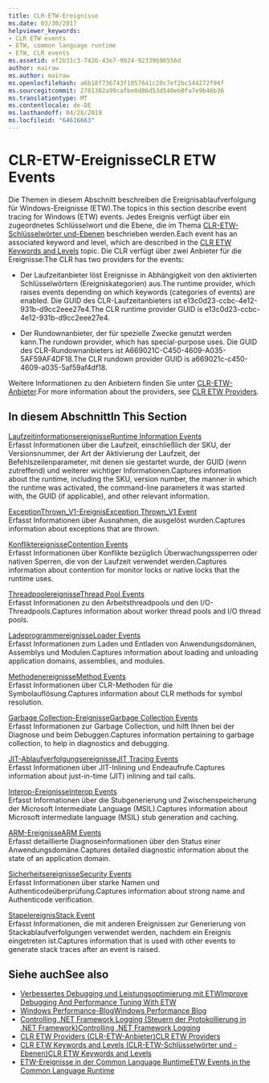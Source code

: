 ```yaml
---
title: CLR-ETW-Ereignisse
ms.date: 03/30/2017
helpviewer_keywords:
- CLR ETW events
- ETW, common language runtime
- ETW, CLR events
ms.assetid: ef2b31c3-7426-43e7-9924-92339b96556d
author: mairaw
ms.author: mairaw
ms.openlocfilehash: a6b18f736743f1057641c20c7ef2bc544272f94f
ms.sourcegitcommit: 2701302a99cafbe0d86d53d540eb0fa7e9b46b36
ms.translationtype: MT
ms.contentlocale: de-DE
ms.lasthandoff: 04/28/2019
ms.locfileid: "64616663"
---
```

# <a name="clr-etw-events"></a><span data-ttu-id="3dd38-102">CLR-ETW-Ereignisse</span><span class="sxs-lookup"><span data-stu-id="3dd38-102">CLR ETW Events</span></span>
<span data-ttu-id="3dd38-103">Die Themen in diesem Abschnitt beschreiben die Ereignisablaufverfolgung für Windows-Ereignisse (ETW).</span><span class="sxs-lookup"><span data-stu-id="3dd38-103">The topics in this section describe event tracing for Windows (ETW) events.</span></span> <span data-ttu-id="3dd38-104">Jedes Ereignis verfügt über ein zugeordnetes Schlüsselwort und die Ebene, die im Thema [CLR-ETW-Schlüsselwörter und-Ebenen](../../../docs/framework/performance/clr-etw-keywords-and-levels.md) beschrieben werden.</span><span class="sxs-lookup"><span data-stu-id="3dd38-104">Each event has an associated keyword and level, which are described in the [CLR ETW Keywords and Levels](../../../docs/framework/performance/clr-etw-keywords-and-levels.md) topic.</span></span> <span data-ttu-id="3dd38-105">Die CLR verfügt über zwei Anbieter für die Ereignisse:</span><span class="sxs-lookup"><span data-stu-id="3dd38-105">The CLR has two providers for the events:</span></span>  
  
- <span data-ttu-id="3dd38-106">Der Laufzeitanbieter löst Ereignisse in Abhängigkeit von den aktivierten Schlüsselwörtern (Ereigniskategorien) aus.</span><span class="sxs-lookup"><span data-stu-id="3dd38-106">The runtime provider, which raises events depending on which keywords (categories of events) are enabled.</span></span> <span data-ttu-id="3dd38-107">Die GUID des CLR-Laufzeitanbieters ist e13c0d23-ccbc-4e12-931b-d9cc2eee27e4.</span><span class="sxs-lookup"><span data-stu-id="3dd38-107">The CLR runtime provider GUID is e13c0d23-ccbc-4e12-931b-d9cc2eee27e4.</span></span>  
  
- <span data-ttu-id="3dd38-108">Der Rundownanbieter, der für spezielle Zwecke genutzt werden kann.</span><span class="sxs-lookup"><span data-stu-id="3dd38-108">The rundown provider, which has special-purpose uses.</span></span> <span data-ttu-id="3dd38-109">Die GUID des CLR-Rundownanbieters ist A669021C-C450-4609-A035-5AF59AF4DF18.</span><span class="sxs-lookup"><span data-stu-id="3dd38-109">The CLR rundown provider GUID is a669021c-c450-4609-a035-5af59af4df18.</span></span>  
  
 <span data-ttu-id="3dd38-110">Weitere Informationen zu den Anbietern finden Sie unter [CLR-ETW-Anbieter](../../../docs/framework/performance/clr-etw-providers.md).</span><span class="sxs-lookup"><span data-stu-id="3dd38-110">For more information about the providers, see [CLR ETW Providers](../../../docs/framework/performance/clr-etw-providers.md).</span></span>  
  
## <a name="in-this-section"></a><span data-ttu-id="3dd38-111">In diesem Abschnitt</span><span class="sxs-lookup"><span data-stu-id="3dd38-111">In This Section</span></span>  
 [<span data-ttu-id="3dd38-112">Laufzeitinformationsereignisse</span><span class="sxs-lookup"><span data-stu-id="3dd38-112">Runtime Information Events</span></span>](../../../docs/framework/performance/runtime-information-etw-events.md)  
 <span data-ttu-id="3dd38-113">Erfasst Informationen über die Laufzeit, einschließlich der SKU, der Versionsnummer, der Art der Aktivierung der Laufzeit, der Befehlszeilenparameter, mit denen sie gestartet wurde, der GUID (wenn zutreffend) und weiterer wichtiger Informationen.</span><span class="sxs-lookup"><span data-stu-id="3dd38-113">Captures information about the runtime, including the SKU, version number, the manner in which the runtime was activated, the command-line parameters it was started with, the GUID (if applicable), and other relevant information.</span></span>  
  
 [<span data-ttu-id="3dd38-114">ExceptionThrown_V1-Ereignis</span><span class="sxs-lookup"><span data-stu-id="3dd38-114">Exception Thrown_V1 Event</span></span>](../../../docs/framework/performance/exception-thrown-v1-etw-event.md)  
 <span data-ttu-id="3dd38-115">Erfasst Informationen über Ausnahmen, die ausgelöst wurden.</span><span class="sxs-lookup"><span data-stu-id="3dd38-115">Captures information about exceptions that are thrown.</span></span>  
  
 [<span data-ttu-id="3dd38-116">Konfliktereignisse</span><span class="sxs-lookup"><span data-stu-id="3dd38-116">Contention Events</span></span>](../../../docs/framework/performance/contention-etw-events.md)  
 <span data-ttu-id="3dd38-117">Erfasst Informationen über Konflikte bezüglich Überwachungssperren oder nativen Sperren, die von der Laufzeit verwendet werden.</span><span class="sxs-lookup"><span data-stu-id="3dd38-117">Captures information about contention for monitor locks or native locks that the runtime uses.</span></span>  
  
 [<span data-ttu-id="3dd38-118">Threadpoolereignisse</span><span class="sxs-lookup"><span data-stu-id="3dd38-118">Thread Pool Events</span></span>](../../../docs/framework/performance/thread-pool-etw-events.md)  
 <span data-ttu-id="3dd38-119">Erfasst Informationen zu den Arbeitsthreadpools und den I/O-Threadpools.</span><span class="sxs-lookup"><span data-stu-id="3dd38-119">Captures information about worker thread pools and I/O thread pools.</span></span>  
  
 [<span data-ttu-id="3dd38-120">Ladeprogrammereignisse</span><span class="sxs-lookup"><span data-stu-id="3dd38-120">Loader Events</span></span>](../../../docs/framework/performance/loader-etw-events.md)  
 <span data-ttu-id="3dd38-121">Erfasst Informationen zum Laden und Entladen von Anwendungsdomänen, Assemblys und Modulen.</span><span class="sxs-lookup"><span data-stu-id="3dd38-121">Captures information about loading and unloading application domains, assemblies, and modules.</span></span>  
  
 [<span data-ttu-id="3dd38-122">Methodenereignisse</span><span class="sxs-lookup"><span data-stu-id="3dd38-122">Method Events</span></span>](../../../docs/framework/performance/method-etw-events.md)  
 <span data-ttu-id="3dd38-123">Erfasst Informationen über CLR-Methoden für die Symbolauflösung.</span><span class="sxs-lookup"><span data-stu-id="3dd38-123">Captures information about CLR methods for symbol resolution.</span></span>  
  
 [<span data-ttu-id="3dd38-124">Garbage Collection-Ereignisse</span><span class="sxs-lookup"><span data-stu-id="3dd38-124">Garbage Collection Events</span></span>](../../../docs/framework/performance/garbage-collection-etw-events.md)  
 <span data-ttu-id="3dd38-125">Erfasst Informationen zur Garbage Collection, und hilft Ihnen bei der Diagnose und beim Debuggen.</span><span class="sxs-lookup"><span data-stu-id="3dd38-125">Captures information pertaining to garbage collection, to help in diagnostics and debugging.</span></span>  
  
 [<span data-ttu-id="3dd38-126">JIT-Ablaufverfolgungsereignisse</span><span class="sxs-lookup"><span data-stu-id="3dd38-126">JIT Tracing Events</span></span>](../../../docs/framework/performance/jit-tracing-etw-events.md)  
 <span data-ttu-id="3dd38-127">Erfasst Informationen über JIT-Inlining und Endeaufrufe.</span><span class="sxs-lookup"><span data-stu-id="3dd38-127">Captures information about just-in-time (JIT) inlining and tail calls.</span></span>  
  
 [<span data-ttu-id="3dd38-128">Interop-Ereignisse</span><span class="sxs-lookup"><span data-stu-id="3dd38-128">Interop Events</span></span>](../../../docs/framework/performance/interop-etw-events.md)  
 <span data-ttu-id="3dd38-129">Erfasst Informationen über die Stubgenerierung und Zwischenspeicherung der Microsoft Intermediate Language (MSIL).</span><span class="sxs-lookup"><span data-stu-id="3dd38-129">Captures information about Microsoft intermediate language (MSIL) stub generation and caching.</span></span>  
  
 [<span data-ttu-id="3dd38-130">ARM-Ereignisse</span><span class="sxs-lookup"><span data-stu-id="3dd38-130">ARM Events</span></span>](../../../docs/framework/performance/application-domain-resource-monitoring-arm-etw-events.md)  
 <span data-ttu-id="3dd38-131">Erfasst detaillierte Diagnoseinformationen über den Status einer Anwendungsdomäne.</span><span class="sxs-lookup"><span data-stu-id="3dd38-131">Captures detailed diagnostic information about the state of an application domain.</span></span>  
  
 [<span data-ttu-id="3dd38-132">Sicherheitsereignisse</span><span class="sxs-lookup"><span data-stu-id="3dd38-132">Security Events</span></span>](../../../docs/framework/performance/security-etw-events.md)  
 <span data-ttu-id="3dd38-133">Erfasst Informationen über starke Namen und Authenticodeüberprüfung.</span><span class="sxs-lookup"><span data-stu-id="3dd38-133">Captures information about strong name and Authenticode verification.</span></span>  
  
 [<span data-ttu-id="3dd38-134">Stapelereignis</span><span class="sxs-lookup"><span data-stu-id="3dd38-134">Stack Event</span></span>](../../../docs/framework/performance/stack-etw-event.md)  
 <span data-ttu-id="3dd38-135">Erfasst Informationen, die mit anderen Ereignissen zur Generierung von Stackablaufverfolgungen verwendet werden, nachdem ein Ereignis eingetreten ist.</span><span class="sxs-lookup"><span data-stu-id="3dd38-135">Captures information that is used with other events to generate stack traces after an event is raised.</span></span>  
  
## <a name="see-also"></a><span data-ttu-id="3dd38-136">Siehe auch</span><span class="sxs-lookup"><span data-stu-id="3dd38-136">See also</span></span>

- [<span data-ttu-id="3dd38-137">Verbessertes Debugging und Leistungsoptimierung mit ETW</span><span class="sxs-lookup"><span data-stu-id="3dd38-137">Improve Debugging And Performance Tuning With ETW</span></span>](https://go.microsoft.com/fwlink/?LinkId=179696)
- [<span data-ttu-id="3dd38-138">Windows Performance-Blog</span><span class="sxs-lookup"><span data-stu-id="3dd38-138">Windows Performance Blog</span></span>](https://go.microsoft.com/fwlink/?LinkId=179509)
- [<span data-ttu-id="3dd38-139">Controlling .NET Framework Logging (Steuern der Protokollierung in .NET Framework)</span><span class="sxs-lookup"><span data-stu-id="3dd38-139">Controlling .NET Framework Logging</span></span>](../../../docs/framework/performance/controlling-logging.md)
- [<span data-ttu-id="3dd38-140">CLR ETW Providers (CLR-ETW-Anbieter)</span><span class="sxs-lookup"><span data-stu-id="3dd38-140">CLR ETW Providers</span></span>](../../../docs/framework/performance/clr-etw-providers.md)
- [<span data-ttu-id="3dd38-141">CLR ETW Keywords and Levels (CLR-ETW-Schlüsselwörter und -Ebenen)</span><span class="sxs-lookup"><span data-stu-id="3dd38-141">CLR ETW Keywords and Levels</span></span>](../../../docs/framework/performance/clr-etw-keywords-and-levels.md)
- [<span data-ttu-id="3dd38-142">ETW-Ereignisse in der Common Language Runtime</span><span class="sxs-lookup"><span data-stu-id="3dd38-142">ETW Events in the Common Language Runtime</span></span>](../../../docs/framework/performance/etw-events-in-the-common-language-runtime.md)
